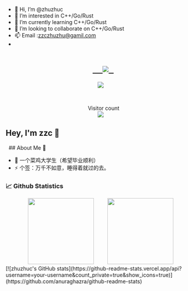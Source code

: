 - 👋 Hi, I’m @zhuzhuc
- 👀 I’m interested in C++/Go/Rust
- 🌱 I’m currently learning C++/Go/Rust
- 💞️ I’m looking to collaborate on C++/Go/Rust
- 📫 Email :zzczhuzhu@gamil.com
- <!-- 动态打字效果 -->
<h1 align="center">
  <a href="https://github.com/zhuzhuc">  
    <img src="https://readme-typing-svg.herokuapp.com/?lines=Hello%2C%20World!;欢迎来到zzc的主页!&center=true&size=27">
  </a>
</h1>

<!-- 贪吃蛇代码贡献图 -->
<div align="center"><img src="https://tong-1306822294.cos.ap-beijing.myqcloud.com/tong/picture/202212222311275.svg" /></div>

  <p align="center">
    Visitor count<br><img src="https://profile-counter.glitch.me/zhuzhuc/count.svg" /> 
</p>


## Hey, I'm zzc 🙋
  ## About Me :raised_hands:

- 🔭 一个菜鸡大学生（希望毕业顺利）
- ⚡ 个签：万千不如意，睡得着就过的去。


### 📈 Github Statistics

<div align="center">
    <span>&emsp;&emsp;</span>
    <img height="175px" src="https://github-readme-stats.vercel.app/api?username=zhuzhuc&count_private=true&show_icons=true" />
    <span>&emsp;&emsp;</span>
    <img height="175px" src="https://github-readme-stats.vercel.app/api/top-langs/?username=zhuzhuc&layout=compact&langs_count=8" />
    <span>&emsp;&emsp;</span>
</div>
[![zhuzhuc's GitHub stats](https://github-readme-stats.vercel.app/api?username=your-username&count_private=true&show_icons=true)](https://github.com/anuraghazra/github-readme-stats)





